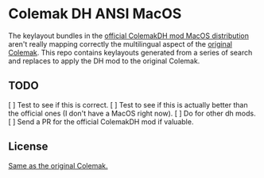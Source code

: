 # Colemak DH ANSI MacOS

The keylayout bundles in the [official ColemakDH mod MacOS distribution](https://github.com/ColemakMods/mod-dh/tree/master/macOS)
aren't really mapping correctly the multilingual aspect of the [original Colemak](https://colemak.com/Mac).
This repo contains keylayouts generated from a series of search and replaces to
apply the DH mod to the original Colemak.

## TODO

[ ] Test to see if this is correct.
[ ] Test to see if this is actually better than the official ones (I don't have a MacOS right now). 
[ ] Do for other dh mods.
[ ] Send a PR for the official ColemakDH mod if valuable.

## License

[Same as the original Colemak.](https://colemak.com/License)
